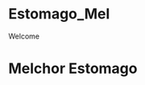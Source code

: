 # Estomago_Mel
<!DOCTYPE html>
<html lang="en">
<head>
    <meta charset="UTF-8">
    <meta http-equiv="X-UA-Compatible" content="IE=edge">
    <meta name="viewport" content="width=device-width, initial-scale=1.0">
    Welcome 
</head>
<body>
    <h1>Melchor Estomago</h1>
</body>
</html>
